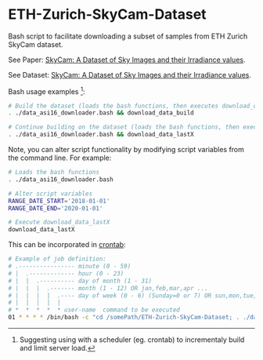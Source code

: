 # ETH-Zurich-SkyCam-Dataset
Bash script to facilitate downloading a subset of samples from ETH Zurich SkyCam dataset. 

See Paper: [SkyCam: A Dataset of Sky Images and their Irradiance values](https://arxiv.org/abs/2105.02922).

See Dataset: [SkyCam: A Dataset of Sky Images and their Irradiance values](https://github.com/vglsd/SkyCam).

Bash usage examples [^1]:

[^1]: Suggesting using with a scheduler (eg. crontab) to incrementaly build and limit server load.

```Bash
# Build the dataset (loads the bash functions, then executes download_data_build)
. ./data_asi16_downloader.bash && download_data_build
```

```Bash
# Continue building on the dataset (loads the bash functions, then executes download_data_lastX)
. ./data_asi16_downloader.bash && download_data_lastX
```

Note, you can alter script functionality by modifying script variables from the command line. For example:
```Bash
# Loads the bash functions
. ./data_asi16_downloader.bash 

# Alter script variables
RANGE_DATE_START='2018-01-01'
RANGE_DATE_END='2020-01-01'

# Execute download_data_lastX
download_data_lastX
```

This can be incorporated in [crontab](https://man7.org/linux/man-pages/man5/crontab.5.html):
```Bash
# Example of job definition:
# .---------------- minute (0 - 59)
# |  .------------- hour (0 - 23)
# |  |  .---------- day of month (1 - 31)
# |  |  |  .------- month (1 - 12) OR jan,feb,mar,apr ...
# |  |  |  |  .---- day of week (0 - 6) (Sunday=0 or 7) OR sun,mon,tue,wed,thu,fri,sat
# |  |  |  |  |
# *  *  *  *  * user-name  command to be executed
01 * * * * /bin/bash -c "cd /somePath/ETH-Zurich-SkyCam-Dataset; . ./data_asi16_downloader.bash && download_data_build"
```
